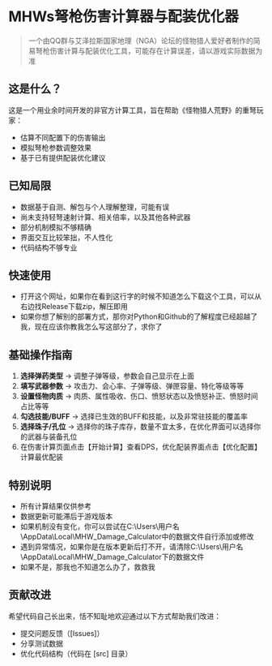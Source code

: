 # MHWs弩枪伤害计算器与配装优化器

> 一个由QQ群与艾泽拉斯国家地理（NGA）论坛的怪物猎人爱好者制作的简易弩枪伤害计算与配装优化工具，可能存在计算误差，请以游戏实际数据为准

## 这是什么？

这是一个用业余时间开发的非官方计算工具，旨在帮助《怪物猎人荒野》的重弩玩家：
- 估算不同配置下的伤害输出
- 模拟弩枪参数调整效果
- 基于已有提供配装优化建议

## 已知局限
- 数据基于自测、解包与个人理解整理，可能有误
- 尚未支持轻弩速射计算、相关倍率，以及其他各种武器
- 部分机制模拟不够精确
- 界面交互比较笨拙，不人性化
- 代码结构不够专业

## 快速使用
- 打开这个网址，如果你在看到这行字的时候不知道怎么下载这个工具，可以从右边找Release下载zip，解压即用
- 如果你想了解别的部署方式，那你对Python和Github的了解程度已经超越了我，现在应该你教我怎么写这部分了，求你了

## 基础操作指南
1. **选择弹药类型** → 调整子弹等级，参数会自己显示在上面
2. **填写武器参数** → 攻击力、会心率、子弹等级、弹匣容量、特化等级等等
3. **设置怪物肉质** → 肉质、属性吸收、伤口、愤怒状态以及愤怒补正、愤怒时间占比等等
4. **勾选技能/BUFF** → 选择已生效的BUFF和技能，以及非常驻技能的覆盖率
5. **选择珠子/孔位** → 选择你的珠子库存，数量不宜太多，在优化界面可以选择你的武器与装备孔位
6. 在伤害计算页面点击【开始计算】查看DPS，优化配装界面点击【优化配置】计算最优配装

## 特别说明
- 所有计算结果仅供参考
- 数据更新可能滞后于游戏版本
- 如果机制没有变化，你可以尝试在C:\Users\用户名\AppData\Local\MHW_Damage_Calculator中的数据文件自行添加或修改
- 遇到异常情况，如果你是在版本更新后打不开，请清除C:\Users\用户名\AppData\Local\MHW_Damage_Calculator下的数据文件
- 如果不是，那我也不知道怎么办了，救救我

## 贡献改进
希望代码自己长出来，恬不知耻地欢迎通过以下方式帮助我们改进：
- 提交问题反馈（[Issues]）
- 分享测试数据
- 优化代码结构（代码在 [src] 目录）

